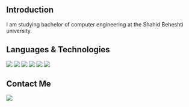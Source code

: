 ## Introduction
I am studying bachelor of computer engineering at the Shahid Beheshti university.  

## Languages & Technologies
[![](https://img.shields.io/badge/-Html-aliceblue?style=for-the-badge)](https://html.com/)
[![](https://img.shields.io/badge/-Css-black?style=for-the-badge)](https://en.wikipedia.org/wiki/CSS)
[![](https://img.shields.io/badge/-JavaScript-purple?style=for-the-badge)](https://www.javascript.com/)
[![](https://img.shields.io/badge/-ReactJS-blue?style=for-the-badge)](https://reactjs.org/)
[![](https://img.shields.io/badge/-Java-green?style=for-the-badge&)](https://www.java.com/en/)
[![](https://img.shields.io/badge/-C++-red?style=for-the-badge)](https://en.wikipedia.org/wiki/C%2B%2B)

## Contact Me
[![](https://img.shields.io/badge/-mo.movahedinia@gmail.com-lightgray?style=for-the-badge&logo=gmail)](mailto:mo.movahedinia@gmail.com)

